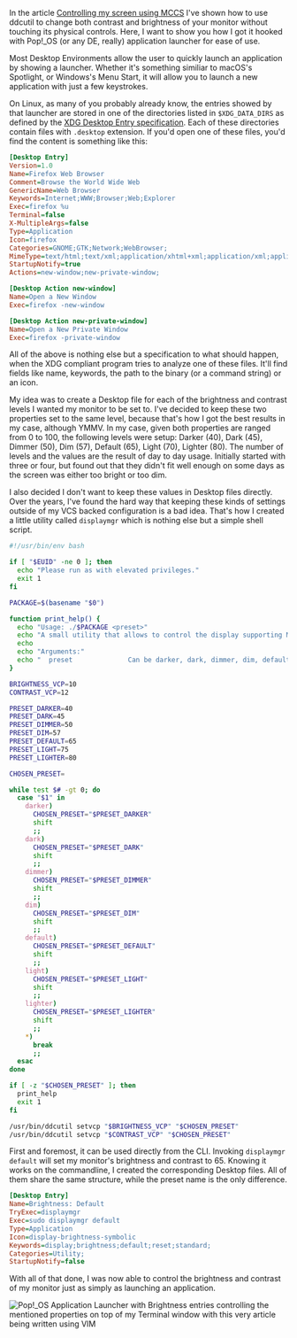 [//]: # (TITLE: Hooking ddcutil with Pop!_OS applications launcher)
[//]: # (DESCRIPTION: Hooking ddcutil with Pop!_OS applications launcher)
[//]: # (DATE: 2021-10-03)

In the article [Controlling my screen using MCCS](https://1823.pl/#using-mccs-to-control-brightess-of-my-screen) I've shown how to use ddcutil to change both contrast and brightness of your monitor without touching its physical controls. Here, I want to show you how I got it hooked with Pop!_OS (or any DE, really) application launcher for ease of use.


Most Desktop Environments allow the user to quickly launch an application by showing a launcher. Whether it's something similiar to macOS's Spotlight, or Windows's Menu Start, it will allow you to launch a new application with just a few keystrokes.

On Linux, as many of you probably already know, the entries showed by that launcher are stored in one of the directories listed in `$XDG_DATA_DIRS` as defined by the [XDG Desktop Entry specification](https://specifications.freedesktop.org/desktop-entry-spec/desktop-entry-spec-latest.html). Each of these directories contain files with `.desktop` extension. If you'd open one of these files, you'd find the content is something like this:

```ini
[Desktop Entry]
Version=1.0
Name=Firefox Web Browser
Comment=Browse the World Wide Web
GenericName=Web Browser
Keywords=Internet;WWW;Browser;Web;Explorer
Exec=firefox %u
Terminal=false
X-MultipleArgs=false
Type=Application
Icon=firefox
Categories=GNOME;GTK;Network;WebBrowser;
MimeType=text/html;text/xml;application/xhtml+xml;application/xml;application/rss+xml;application/rdf+xml;image/gif;image/jpeg;image/png;x-scheme-handler/http;x-scheme-handler/https;x-scheme-handler/ftp;x-scheme-handler/chrome;video/webm;application/x-xpinstall;
StartupNotify=true
Actions=new-window;new-private-window;

[Desktop Action new-window]
Name=Open a New Window
Exec=firefox -new-window

[Desktop Action new-private-window]
Name=Open a New Private Window
Exec=firefox -private-window
```

All of the above is nothing else but a specification to what should happen, when the XDG compliant program tries to analyze one of these files. It'll find fields like name, keywords, the path to the binary (or a command string) or an icon.

My idea was to create a Desktop file for each of the brightness and contrast levels I wanted my monitor to be set to. I've decided to keep these two properties set to the same level, because that's how I got the best results in my case, although YMMV. In my case, given both properties are ranged from 0 to 100, the following levels were setup: Darker (40), Dark (45), Dimmer (50), Dim (57), Default (65), Light (70), Lighter (80). The number of levels and the values are the result of day to day usage. Initially started with three or four, but found out that they didn't fit well enough on some days as the screen was either too bright or too dim.

I also decided I don't want to keep these values in Desktop files directly. Over the years, I've found the hard way that keeping these kinds of settings outside of my VCS backed configuration is a bad idea. That's how I created a little utility called `displaymgr` which is nothing else but a simple shell script.

```bash
#!/usr/bin/env bash

if [ "$EUID" -ne 0 ]; then
  echo "Please run as with elevated privileges."
  exit 1
fi

PACKAGE=$(basename "$0")

function print_help() {
  echo "Usage: ./$PACKAGE <preset>"
  echo "A small utility that allows to control the display supporting MCCS procotol."
  echo
  echo "Arguments:"
  echo "  preset              Can be darker, dark, dimmer, dim, default, light or lighter."
}

BRIGHTNESS_VCP=10
CONTRAST_VCP=12

PRESET_DARKER=40
PRESET_DARK=45
PRESET_DIMMER=50
PRESET_DIM=57
PRESET_DEFAULT=65
PRESET_LIGHT=75
PRESET_LIGHTER=80

CHOSEN_PRESET=

while test $# -gt 0; do
  case "$1" in
    darker)
      CHOSEN_PRESET="$PRESET_DARKER"
      shift
      ;;
    dark)
      CHOSEN_PRESET="$PRESET_DARK"
      shift
      ;;
    dimmer)
      CHOSEN_PRESET="$PRESET_DIMMER"
      shift
      ;;
    dim)
      CHOSEN_PRESET="$PRESET_DIM"
      shift
      ;;
    default)
      CHOSEN_PRESET="$PRESET_DEFAULT"
      shift
      ;;
    light)
      CHOSEN_PRESET="$PRESET_LIGHT"
      shift
      ;;
    lighter)
      CHOSEN_PRESET="$PRESET_LIGHTER"
      shift
      ;;
    *)
      break
      ;;
  esac
done

if [ -z "$CHOSEN_PRESET" ]; then
  print_help
  exit 1
fi

/usr/bin/ddcutil setvcp "$BRIGHTNESS_VCP" "$CHOSEN_PRESET"
/usr/bin/ddcutil setvcp "$CONTRAST_VCP" "$CHOSEN_PRESET"
```

First and foremost, it can be used directly from the CLI. Invoking `displaymgr default` will set my monitor's brightness and contrast to 65. Knowing it works on the commandline, I created the corresponding Desktop files. All of them share the same structure, while the preset name is the only difference.

```ini
[Desktop Entry]
Name=Brightness: Default
TryExec=displaymgr
Exec=sudo displaymgr default
Type=Application
Icon=display-brightness-symbolic
Keywords=display;brightness;default;reset;standard;
Categories=Utility;
StartupNotify=false
```

With all of that done, I was now able to control the brightness and contrast of my monitor just as simply as launching an application.

![Pop!_OS Application Launcher with Brightness entries controlling the mentioned properties on top of my Terminal window with this very article being written using VIM](hooking-ddcutil-with-pop-os-launcher--launcher)

